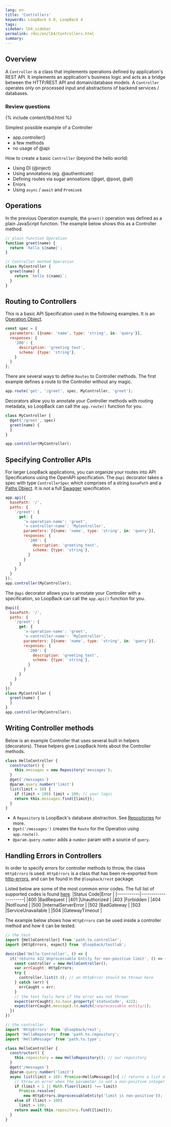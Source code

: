 ```yaml
---
lang: en
title: 'Controllers'
keywords: LoopBack 4.0, LoopBack 4
tags:
sidebar: lb4_sidebar
permalink: /doc/en/lb4/Controllers.html
summary:
---
```


## Overview

A `Controller` is a class that implements operations defined by application's REST API. It implements an application's business logic and acts as a bridge between the HTTP/REST API and domain/database models.
A `Controller` operates only on processed input and abstractions of backend services / databases.

### Review questions

{% include content/tbd.html %}

Simplest possible example of a Controller
- app.controller()
- a few methods
- no usage of @api

How to create a basic `Controller` (beyond the hello world)
- Using DI (@inject)
- Using annotations (eg. @authenticate)
- Defining routes via sugar annoations (@get, @post, @all)
- Errors
- Using `async` / `await` and `Promise`s

## Operations

In the previous Operation example, the `greet()` operation was defined as a plain JavaScript function. The example below shows this as a Controller method.

```js
// plain function Operation
function greet(name) {
  return `hello ${name}`;
}

// Controller method Operation
class MyController {
  greet(name) {
    return `hello ${name}`;
  }
}
```

## Routing to Controllers

This is a basic API Specification used in the following examples. It is an [Operation Object](https://github.com/OAI/OpenAPI-Specification/blob/0e51e2a1b2d668f434e44e5818a0cdad1be090b4/versions/2.0.md#operation-object).

```js
const spec = {
  parameters: [{name: 'name', type: 'string', in: 'query'}],
  responses: {
    '200': {
      description: 'greeting text',
      schema: {type: 'string'},
    }
  }
};
```

There are several ways to define `Routes` to Controller methods. The first example defines a route to the Controller without any magic.

```js
app.route('get', '/greet', spec, MyController, 'greet');
```

Decorators allow you to annotate your Controller methods with routing metadata, so LoopBack can call the `app.route()` function for you.

```js
class MyController {
  @get('/greet', spec)
  greet(name) {
  }
}

app.controller(MyController);
```

## Specifying Controller APIs

For larger LoopBack applications, you can organize your routes into API Specifications using the OpenAPI specification. The `@api` decorator takes a spec with type `ControllerSpec` which comprises of a string `basePath` and a [Paths Object](https://github.com/OAI/OpenAPI-Specification/blob/0e51e2a1b2d668f434e44e5818a0cdad1be090b4/versions/2.0.md#paths-object). It is _not_ a full [Swagger](https://github.com/OAI/OpenAPI-Specification/blob/0e51e2a1b2d668f434e44e5818a0cdad1be090b4/versions/2.0.md#swagger-object) specification.

```js
app.api({
  basePath: '/',
  paths: {
    '/greet': {
      get: {
        'x-operation-name': 'greet',
        'x-controller-name': 'MyController',
        parameters: [{name: 'name', type: 'string', in: 'query'}],
        responses: {
          '200': {
            description: 'greeting text',
            schema: {type: 'string'},
          }
        }
      }
    }
  }
});
app.controller(MyController);
```

The `@api` decorator allows you to annotate your Controller with a specification, so LoopBack can call the `app.api()` function for you.

```js
@api({
  basePath: '/',
  paths: {
    '/greet': {
      get: {
        'x-operation-name': 'greet',
        'x-controller-name': 'MyController',
        parameters: [{name: 'name', type: 'string', in: 'query'}],
        responses: {
          '200': {
            description: 'greeting text',
            schema: {type: 'string'},
          }
        }
      }
    }
  }
})
class MyController {
  greet(name) {
  }
}
app.controller(MyController);
```

## Writing Controller methods

Below is an example Controller that uses several built in helpers (decorators). These helpers give LoopBack hints about the Controller methods.

```js
class HelloController {
  constructor() {
    this.messages = new Repository('messages');
  }
  @get('/messages')
  @param.query.number('limit')
  list(limit = 10) {
    if (limit > 100) limit = 100; // your logic
    return this.messages.find({limit});
  }
}
```

- A `Repository` is LoopBack's database abstraction. See [Repositories](Repositories.html) for more.
- `@get('/messages')` creates the `Route` for the Operation using `app.route()`.
- `@param.query.number` adds a `number` param with a source of `query`.

## Handling Errors in Controllers

In order to specify errors for controller methods to throw, the class `HttpErrors` is used. `HttpErrors` is a class that has been re-exported from [http-errors](https://www.npmjs.com/package/http-errors), and can be found in the `@loopback/rest` package.

Listed below are some of the most common error codes. The full list of supported codes is found [here](https://github.com/jshttp/http-errors#list-of-all-constructors).
|Status Code|Error                |
|-----------|---------------------|
|400        |BadRequest           |
|401        |Unauthorized         |
|403        |Forbidden            |
|404        |NotFound             |
|500        |InternalServerError  |
|502        |BadGateway           |
|503        |ServiceUnavailable   |
|504        |GatewayTimeout       |

The example below shows how `HttpErrors` can be used inside a controller method and how it can be tested.

```js
// the test
import {HelloController} from 'path.to.controller';
import {HttpErrors, expect} from '@loopback/testlab';

describe('Hello Controller', () => {
  it('returns 422 Unprocessable Entity for non-positive limit', () => {
    const controller = new HelloController();
    var errCaught: HttpErrors;
    try {
      controller.list(0.4); // an HttpError should be thrown here
    } catch (err) {
      errCaught = err;
    }
    // the test fails here if the error was not thrown
    expect(errCaught).to.have.property('statusCode', 422);
    expect(errCaught.message).to.match(/unprocessable entity/i);
  })
})
```
```js
// the controller
import 'HttpErrors' from '@loopback/rest';
import 'HelloRepostory' from 'path.to.repository';
import 'HelloMessage' from 'path.to.type';

class HelloController {
  constructor() {
    this.repository = new HelloRepository(); // our repository
  }
  @get('/messages')
  @param.query.number('limit')
  async list(limit = 10): Promise<HelloMessage[]>{ // returns a list of our objects
    // throw an error when the parameter is not a non-positive integer
    if (limit < 1 || Math.floor(limit) !== limit)
      Promise.resolve(
        new HttpErrors.UnprocessableEntity('limit is non-positive'));
    else if (limit > 100)
      limit = 100;
    return await this.repository.find({limit});
  }
}
```
